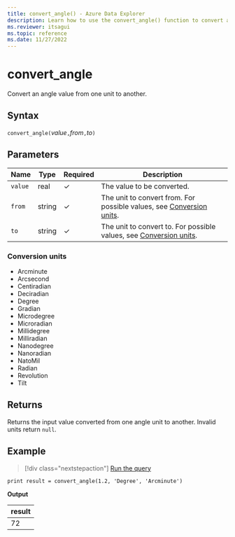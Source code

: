 ```yaml
---
title: convert_angle() - Azure Data Explorer
description: Learn how to use the convert_angle() function to convert an angle input value from one unit to another.
ms.reviewer: itsagui
ms.topic: reference
ms.date: 11/27/2022
---
```

# convert_angle

Convert an angle value from one unit to another.

## Syntax

`convert_angle(`*value*`,`*from*`,`*to*`)`

## Parameters

| Name | Type | Required | Description |
|--|--|--|--|
| `value` | real | &check; | The value to be converted. |
| `from` | string | &check; | The unit to convert from. For possible values, see [Conversion units](#conversion-units). |
| `to` | string | &check; | The unit to convert to. For possible values, see [Conversion units](#conversion-units). |

### Conversion units

* Arcminute
* Arcsecond
* Centiradian
* Deciradian
* Degree
* Gradian
* Microdegree
* Microradian
* Millidegree
* Milliradian
* Nanodegree
* Nanoradian
* NatoMil
* Radian
* Revolution
* Tilt

## Returns

 Returns the input value converted from one angle unit to another. Invalid units return `null`.

## Example

> [!div class="nextstepaction"]
> <a href=" https://dataexplorer.azure.com/clusters/help/databases/Samples?query=H4sIAAAAAAAAAysoyswrUShKLS7NKVGwVUjOzytLLSqJT8xLz0nVMNQz0lFQd0lNL0pNVQeyHIuSczPzSktS1TUBit/6iDgAAAA=" target="_blank">Run the query</a>

```kusto
print result = convert_angle(1.2, 'Degree', 'Arcminute')
```

**Output**

|result|
|---|
|72|
